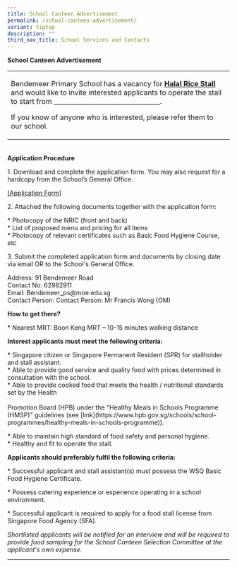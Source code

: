 ```yaml
---
title: School Canteen Advertisement
permalink: /school-canteen-advertisement/
variant: tiptap
description: ""
third_nav_title: School Services and Contacts
---
```

<p><strong>School Canteen Advertisement</strong>
</p>
<table style="minWidth: 25px">
<colgroup>
<col>
</colgroup>
<tbody>
<tr>
<td rowspan="1" colspan="1">
<p>Bendemeer Primary School has a vacancy for <strong><u>Halal Rice Stall</u></strong> and
would like to invite interested applicants to operate the stall to start
from _________________________________.</p>
<p>If you know of anyone who is interested, please refer them to our school.</p>
</td>
</tr>
</tbody>
</table>
<p>
<br><strong>Application Procedure</strong>
</p>
<p>1. Download and complete the application form. You may also request for
a hardcopy from the School’s General Office.</p>
<p><a href="https://drive.google.com/file/d/1Sh0mSHdnAH29CvkSFiTkxDOMCB_iyDGY/view?usp=sharing" rel="noopener noreferrer nofollow" target="_blank">[Application Form]</a>
<br>
</p>
<p>2. Attached the following documents together with the application form:</p>
<p>* Photocopy of the NRIC (front and back)
<br>* List of proposed menu and pricing for all items
<br>* Photocopy of relevant certificates such as Basic Food Hygiene Course,
etc</p>
<p></p>
<p>3. Submit the completed application form and documents by closing date
via email OR to the School's General Office.</p>
<p></p>
<p>Address: 91 Bendemeer Road
<br>Contact No: 62982911
<br>Email: <a rel="noopener noreferrer nofollow" target="_blank">Bendemeer_ps@moe.edu.sg</a> 
<br>Contact Person: Contact Person: Mr Francis Wong (OM)</p>
<p></p>
<p><strong>How to get there?</strong>
</p>
<p>* Nearest MRT: Boon Keng MRT – 10-15 minutes walking distance</p>
<p></p>
<p><strong>Interest applicants must meet the following criteria:</strong>
</p>
<p>* Singapore citizen or Singapore Permanent Resident (SPR) for stallholder
and stall assistant.
<br>* Able to provide good service and quality food with prices determined
in consultation with the school.
<br>* Able to provide cooked food that meets the health / nutritional standards
set by the Health
<br>
<br>Promotion Board (HPB) under the "Healthy Meals in Schools Programme (HMSP)"
guidelines (see [link](<a rel="noopener noreferrer nofollow" target="_blank">https://www.hpb.gov.sg/schools/school-programmes/healthy-meals-in-schools-programme</a>)).</p>
<p>* Able to maintain high standard of food safety and personal hygiene.
<br>* Healthy and fit to operate the stall.</p>
<p></p>
<p></p>
<p><strong>Applicants should preferably fulfil the following criteria:</strong>
</p>
<p>* Successful applicant and stall assistant(s) must possess the WSQ Basic
Food Hygiene Certificate.</p>
<p>* Possess catering experience or experience operating in a school environment.</p>
<p>* Successful applicant is required to apply for a food stall license from
Singapore Food Agency (SFA).</p>
<p></p>
<p><em>Shortlisted applicants will be notified for an interview and will be required to provide food sampling for the School Canteen Selection Committee at the applicant's own expense.</em>
</p>
<hr>
<p></p>